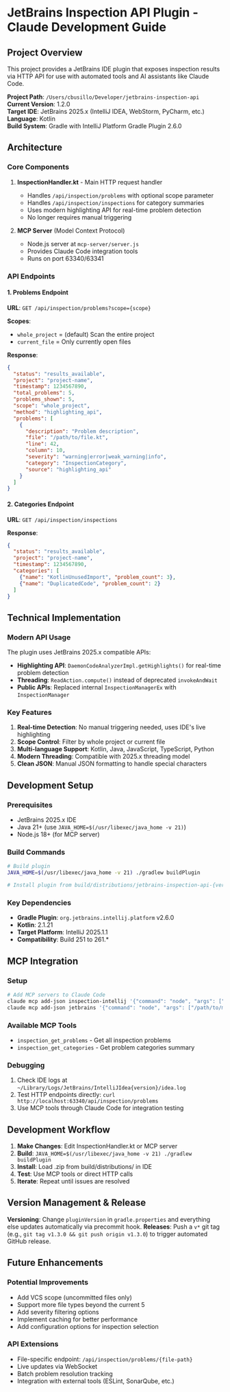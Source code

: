 # JetBrains Inspection API Plugin - Claude Development Guide

## Project Overview

This project provides a JetBrains IDE plugin that exposes inspection results via HTTP API for use with automated tools and AI assistants like Claude Code.

**Project Path**: `/Users/cbusillo/Developer/jetbrains-inspection-api`  
**Current Version**: 1.2.0  
**Target IDE**: JetBrains 2025.x (IntelliJ IDEA, WebStorm, PyCharm, etc.)  
**Language**: Kotlin  
**Build System**: Gradle with IntelliJ Platform Gradle Plugin 2.6.0  

## Architecture

### Core Components

1. **InspectionHandler.kt** - Main HTTP request handler
   - Handles `/api/inspection/problems` with optional scope parameter
   - Handles `/api/inspection/inspections` for category summaries
   - Uses modern highlighting API for real-time problem detection
   - No longer requires manual triggering

2. **MCP Server** (Model Context Protocol)
   - Node.js server at `mcp-server/server.js`
   - Provides Claude Code integration tools
   - Runs on port 63340/63341

### API Endpoints

#### 1. Problems Endpoint
**URL**: `GET /api/inspection/problems?scope={scope}`

**Scopes**:
- `whole_project` = (default) Scan the entire project
- `current_file` = Only currently open files

**Response**:
```json
{
  "status": "results_available",
  "project": "project-name",
  "timestamp": 1234567890,
  "total_problems": 5,
  "problems_shown": 5,
  "scope": "whole_project",
  "method": "highlighting_api",
  "problems": [
    {
      "description": "Problem description",
      "file": "/path/to/file.kt",
      "line": 42,
      "column": 10,
      "severity": "warning|error|weak_warning|info",
      "category": "InspectionCategory",
      "source": "highlighting_api"
    }
  ]
}
```

#### 2. Categories Endpoint
**URL**: `GET /api/inspection/inspections`

**Response**:
```json
{
  "status": "results_available",
  "project": "project-name", 
  "timestamp": 1234567890,
  "categories": [
    {"name": "KotlinUnusedImport", "problem_count": 3},
    {"name": "DuplicatedCode", "problem_count": 2}
  ]
}
```

## Technical Implementation

### Modern API Usage

The plugin uses JetBrains 2025.x compatible APIs:

- **Highlighting API**: `DaemonCodeAnalyzerImpl.getHighlights()` for real-time problem detection
- **Threading**: `ReadAction.compute()` instead of deprecated `invokeAndWait`
- **Public APIs**: Replaced internal `InspectionManagerEx` with `InspectionManager`

### Key Features

1. **Real-time Detection**: No manual triggering needed, uses IDE's live highlighting
2. **Scope Control**: Filter by whole project or current file
3. **Multi-language Support**: Kotlin, Java, JavaScript, TypeScript, Python
4. **Modern Threading**: Compatible with 2025.x threading model
5. **Clean JSON**: Manual JSON formatting to handle special characters

## Development Setup

### Prerequisites
- JetBrains 2025.x IDE
- Java 21+ (use `JAVA_HOME=$(/usr/libexec/java_home -v 21)`)
- Node.js 18+ (for MCP server)

### Build Commands
```bash
# Build plugin
JAVA_HOME=$(/usr/libexec/java_home -v 21) ./gradlew buildPlugin

# Install plugin from build/distributions/jetbrains-inspection-api-{version}.zip
```

### Key Dependencies
- **Gradle Plugin**: `org.jetbrains.intellij.platform` v2.6.0
- **Kotlin**: 2.1.21
- **Target Platform**: IntelliJ 2025.1.1
- **Compatibility**: Build 251 to 261.*

## MCP Integration

### Setup
```bash
# Add MCP servers to Claude Code
claude mcp add-json inspection-intellij '{"command": "node", "args": ["/path/to/mcp-server/server.js"], "env": {"IDE_PORT": "63340"}}'
claude mcp add-json jetbrains '{"command": "node", "args": ["/path/to/mcp-server/server.js"], "env": {"IDE_PORT": "63340"}}'
```

### Available MCP Tools
- `inspection_get_problems` - Get all inspection problems
- `inspection_get_categories` - Get problem categories summary

### Debugging
1. Check IDE logs at `~/Library/Logs/JetBrains/IntelliJIdea{version}/idea.log`
2. Test HTTP endpoints directly: `curl http://localhost:63340/api/inspection/problems`
3. Use MCP tools through Claude Code for integration testing

## Development Workflow

1. **Make Changes**: Edit InspectionHandler.kt or MCP server
2. **Build**: `JAVA_HOME=$(/usr/libexec/java_home -v 21) ./gradlew buildPlugin`
3. **Install**: Load .zip from build/distributions/ in IDE
4. **Test**: Use MCP tools or direct HTTP calls
5. **Iterate**: Repeat until issues are resolved

## Version Management & Release

**Versioning**: Change `pluginVersion` in `gradle.properties` and everything else updates automatically via precommit hook.
**Releases**: Push a `v*` git tag (e.g., `git tag v1.3.0 && git push origin v1.3.0`) to trigger automated GitHub release.

## Future Enhancements

### Potential Improvements
- Add VCS scope (uncommitted files only)
- Support more file types beyond the current 5
- Add severity filtering options
- Implement caching for better performance
- Add configuration options for inspection selection

### API Extensions
- File-specific endpoint: `/api/inspection/problems/{file-path}`
- Live updates via WebSocket
- Batch problem resolution tracking
- Integration with external tools (ESLint, SonarQube, etc.)

